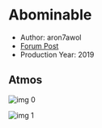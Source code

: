 # Abominable

* Author: aron7awol
* [Forum Post](https://www.avsforum.com/threads/bass-eq-for-filtered-movies.2995212/post-58929892)
* Production Year: 2019

## Atmos

![img 0](https://i.imgur.com/WNjFSdF.jpg)

![img 1](https://i.imgur.com/Rh1lu70.png)

